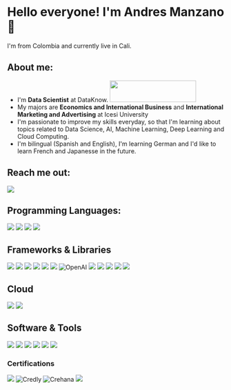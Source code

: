 # Hello everyone! I'm Andres Manzano👋
I'm from Colombia and currently live in Cali.

## About me:
- I'm **Data Scientist** at DataKnow. <img src="https://user-images.githubusercontent.com/97210256/208346602-14085738-2e73-4f7d-92ad-edc54a0b7f65.png" width="200" height="50">
- My majors are **Economics and International Business** and **International Marketing and Advertising** at Icesi University
- I'm passionate to improve my skills everyday, so that I'm learning about topics related to Data Science, AI, Machine Learning, Deep Learning and Cloud Computing.
- I'm bilingual (Spanish and English), I'm learning German and I'd like to learn French and Japanesse in the future.

## Reach me out:

[![](https://img.shields.io/badge/linkedin-%230077B5.svg?style=for-the-badge&logo=linkedin)](https://www.linkedin.com/in/andres-manzano/)

## Programming Languages:

![](https://img.shields.io/badge/Python-FFD43B?style=for-the-badge&logo=python&logoColor=blue) ![](https://img.shields.io/badge/R-276DC3?style=for-the-badge&logo=r&logoColor=white) ![](https://img.shields.io/badge/MySQL-005C84?style=for-the-badge&logo=mysql&logoColor=white) ![](https://img.shields.io/badge/PostgreSQL-316192?style=for-the-badge&logo=postgresql&logoColor=white)

## Frameworks & Libraries

![](https://img.shields.io/badge/Apache_Spark-FFFFFF?style=for-the-badge&logo=apachespark&logoColor=#E35A16) ![](https://img.shields.io/badge/conda-342B029.svg?&style=for-the-badge&logo=anaconda&logoColor=white) ![](https://img.shields.io/badge/Jupyter-F37626.svg?&style=for-the-badge&logo=Jupyter&logoColor=white) ![](https://img.shields.io/badge/Keras-FF0000?style=for-the-badge&logo=keras&logoColor=white) ![](https://img.shields.io/badge/Markdown-000000?style=for-the-badge&logo=markdown&logoColor=white) ![](https://img.shields.io/badge/Numpy-777BB4?style=for-the-badge&logo=numpy&logoColor=white) ![OpenAI](https://img.shields.io/badge/OpenAI-412991?style=for-the-badge&logo=openai&logoColor=white) ![](https://img.shields.io/badge/Pandas-2C2D72?style=for-the-badge&logo=pandas&logoColor=white) ![](https://img.shields.io/badge/Plotly-239120?style=for-the-badge&logo=plotly&logoColor=white) ![](https://img.shields.io/badge/PyTorch-EE4C2C?style=for-the-badge&logo=pytorch&logoColor=white) ![](https://img.shields.io/badge/TensorFlow-FF6F00?style=for-the-badge&logo=tensorflow&logoColor=white) ![](https://img.shields.io/badge/scikit_learn-F7931E?style=for-the-badge&logo=scikit-learn&logoColor=white)

## Cloud

![](https://img.shields.io/badge/microsoft%20azure-0089D6?style=for-the-badge&logo=microsoft-azure&logoColor=white) ![](https://img.shields.io/badge/Amazon_AWS-FF9900?style=for-the-badge&logo=amazonaws&logoColor=white)

## Software & Tools

![](https://img.shields.io/badge/Databricks-FF3621?style=for-the-badge&logo=Databricks&logoColor=white) ![](https://img.shields.io/badge/GIT-E44C30?style=for-the-badge&logo=git&logoColor=white) ![](https://img.shields.io/badge/Microsoft_Excel-217346?style=for-the-badge&logo=microsoft-excel&logoColor=white) ![](https://img.shields.io/badge/Microsoft_PowerPoint-B7472A?style=for-the-badge&logo=microsoft-powerpoint&logoColor=white) ![](https://img.shields.io/badge/Microsoft_Word-2B579A?style=for-the-badge&logo=microsoft-word&logoColor=white) ![](https://img.shields.io/badge/Visual_Studio_Code-0078D4?style=for-the-badge&logo=visual%20studio%20code&logoColor=white) 

### Certifications

![](https://img.shields.io/badge/Coursera-0056D2?style=for-the-badge&logo=Coursera&logoColor=white=) ![Credly](https://img.shields.io/static/v1?style=for-the-badge&message=Credly&color=FF6B00&logo=Credly&logoColor=FFFFFF&label=) ![Crehana](https://img.shields.io/static/v1?style=for-the-badge&message=Crehana&color=4B22F4&logo=Crehana&logoColor=FFFFFF&label=) ![](https://img.shields.io/badge/Udemy-EC5252?style=for-the-badge&logo=Udemy&logoColor=white)
<!---
andres-manzano/andres-manzano is a ✨ special ✨ repository because its `README.md` (this file) appears on your GitHub profile.
You can click the Preview link to take a look at your changes.
--->
